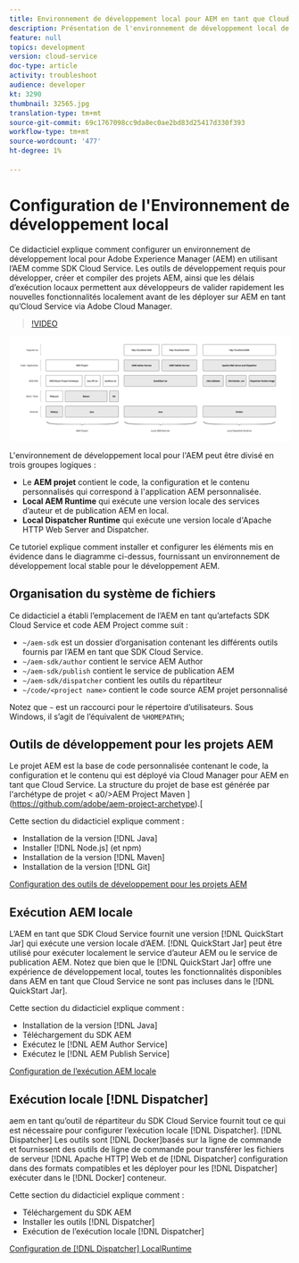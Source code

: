 ```yaml
---
title: Environnement de développement local pour AEM en tant que Cloud Service
description: Présentation de l'environnement de développement local de Adobe Experience Manager (AEM).
feature: null
topics: development
version: cloud-service
doc-type: article
activity: troubleshoot
audience: developer
kt: 3290
thumbnail: 32565.jpg
translation-type: tm+mt
source-git-commit: 69c1767098cc9da8ec0ae2bd83d25417d330f393
workflow-type: tm+mt
source-wordcount: '477'
ht-degree: 1%

---
```



# Configuration de l&#39;Environnement de développement local

Ce didacticiel explique comment configurer un environnement de développement local pour Adobe Experience Manager (AEM) en utilisant l’AEM comme SDK Cloud Service. Les outils de développement requis pour développer, créer et compiler des projets AEM, ainsi que les délais d’exécution locaux permettent aux développeurs de valider rapidement les nouvelles fonctionnalités localement avant de les déployer sur AEM en tant qu’Cloud Service via Adobe Cloud Manager.

>[!VIDEO](https://video.tv.adobe.com/v/32565/?quality=12&learn=on)

![aem en tant que pôle technologique de l&#39;Environnement de développement local Cloud Service](./assets/overview/aem-sdk-technology-stack.png)

L&#39;environnement de développement local pour l&#39;AEM peut être divisé en trois groupes logiques :

+ Le __AEM projet__ contient le code, la configuration et le contenu personnalisés qui correspond à l&#39;application AEM personnalisée.
+ __Local AEM Runtime__ qui exécute une version locale des services d’auteur et de publication AEM en local.
+ __Local Dispatcher Runtime__ qui exécute une version locale d&#39;Apache HTTP Web Server and Dispatcher.

Ce tutoriel explique comment installer et configurer les éléments mis en évidence dans le diagramme ci-dessus, fournissant un environnement de développement local stable pour le développement AEM.

## Organisation du système de fichiers

Ce didacticiel a établi l’emplacement de l’AEM en tant qu’artefacts SDK Cloud Service et code AEM Project comme suit :

+ `~/aem-sdk` est un dossier d’organisation contenant les différents outils fournis par l’AEM en tant que SDK Cloud Service.
+ `~/aem-sdk/author` contient le service AEM Author
+ `~/aem-sdk/publish` contient le service de publication AEM
+ `~/aem-sdk/dispatcher` contient les outils du répartiteur
+ `~/code/<project name>` contient le code source AEM projet personnalisé

Notez que `~` est un raccourci pour le répertoire d’utilisateurs. Sous Windows, il s’agit de l’équivalent de `%HOMEPATH%`;

## Outils de développement pour les projets AEM

Le projet AEM est la base de code personnalisée contenant le code, la configuration et le contenu qui est déployé via Cloud Manager pour AEM en tant que Cloud Service. La structure du projet de base est générée par l&#39;archétype de projet &lt; a0/>AEM Project Maven ](https://github.com/adobe/aem-project-archetype).[

Cette section du didacticiel explique comment :

+ Installation de la version [!DNL Java]
+ Installer [!DNL Node.js] (et npm)
+ Installation de la version [!DNL Maven]
+ Installation de la version [!DNL Git]

[Configuration des outils de développement pour les projets AEM](./development-tools.md)

## Exécution AEM locale

L’AEM en tant que SDK Cloud Service fournit une version [!DNL QuickStart Jar] qui exécute une version locale d’AEM. [!DNL QuickStart Jar] peut être utilisé pour exécuter localement le service d’auteur AEM ou le service de publication AEM. Notez que bien que le [!DNL QuickStart Jar] offre une expérience de développement local, toutes les fonctionnalités disponibles dans AEM en tant que Cloud Service ne sont pas incluses dans le [!DNL QuickStart Jar].

Cette section du didacticiel explique comment :

+ Installation de la version [!DNL Java]
+ Téléchargement du SDK AEM
+ Exécutez le [!DNL AEM Author Service]
+ Exécutez le [!DNL AEM Publish Service]

[Configuration de l’exécution AEM locale](./aem-runtime.md)

## Exécution locale [!DNL Dispatcher]

aem en tant qu’outil de répartiteur du SDK Cloud Service fournit tout ce qui est nécessaire pour configurer l’exécution locale [!DNL Dispatcher]. [!DNL Dispatcher] Les outils sont  [!DNL Docker]basés sur la ligne de commande et fournissent des outils de ligne de commande pour transférer les fichiers de serveur  [!DNL Apache HTTP] Web et de  [!DNL Dispatcher] configuration dans des formats compatibles et les déployer pour les  [!DNL Dispatcher] exécuter dans le  [!DNL Docker] conteneur.

Cette section du didacticiel explique comment :

+ Téléchargement du SDK AEM
+ Installer les outils [!DNL Dispatcher]
+ Exécution de l’exécution locale [!DNL Dispatcher]

[Configuration de  [!DNL Dispatcher] LocalRuntime](./dispatcher-tools.md)
